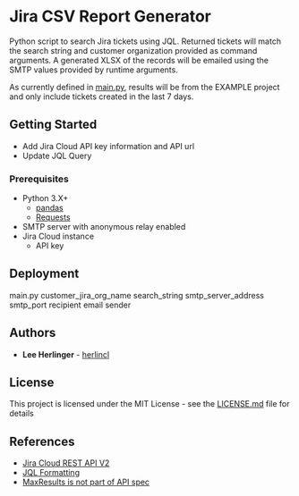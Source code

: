 # Jira CSV Report Generator

Python script to search Jira tickets using JQL. Returned tickets will match the search string and customer organization provided as command arguments. A generated XLSX of the records will be emailed using the SMTP values provided by runtime arguments.

As currently defined in [main.py](main.py), results will be from the EXAMPLE project and only include tickets created in the last 7 days.

## Getting Started
* Add Jira Cloud API key information and API url
* Update JQL Query

### Prerequisites
* Python 3.X+
  * [pandas](https://pandas.pydata.org/)
  * [Requests](https://2.python-requests.org/en/master/)
* SMTP server with anonymous relay enabled
* Jira Cloud instance
  * API key

## Deployment
main.py customer_jira_org_name search_string smtp_server_address smtp_port recipient email sender

## Authors
* **Lee Herlinger** - [herlincl](https://github.com/herlincl/)

## License
This project is licensed under the MIT License - see the [LICENSE.md](LICENSE.md) file for details

## References
* [Jira Cloud REST API V2](https://developer.atlassian.com/cloud/jira/platform/rest/v2/)
* [JQL Formatting](https://support.atlassian.com/jira-service-desk-cloud/docs/use-advanced-search-with-jira-query-language-jql/)
* [MaxResults is not part of API spec](https://confluence.atlassian.com/jirakb/changing-maxresults-parameter-for-jira-cloud-rest-api-779160706.html)
